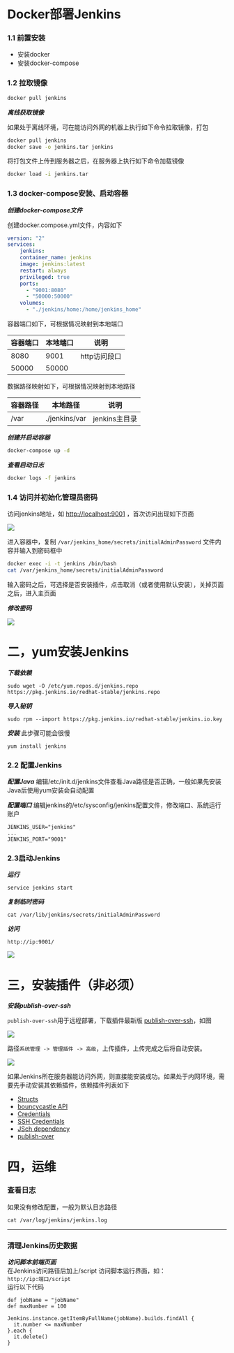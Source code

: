 # Docker部署Jenkins

### 1.1 前置安装

-   安装docker
-   安装docker-compose

### 1.2 拉取镜像

```bash
docker pull jenkins


```

_**离线获取镜像**_

如果处于离线环境，可在能访问外网的机器上执行如下命令拉取镜像，打包

```bash
docker pull jenkins
docker save -o jenkins.tar jenkins


```

将打包文件上传到服务器之后，在服务器上执行如下命令加载镜像

```bash
docker load -i jenkins.tar


```

### 1.3 docker-compose安装、启动容器

_**创建docker-compose文件**_

创建docker.compose.yml文件，内容如下

```yml
version: "2"
services:
    jenkins:
    container_name: jenkins
    image: jenkins:latest
    restart: always
    privileged: true
    ports:
      - "9001:8080"
      - "50000:50000"
    volumes:
      - "./jenkins/home:/home/jenkins_home"


```

容器端口如下，可根据情况映射到本地端口

| 容器端口 | 本地端口 | 说明 |
| --- | --- | --- |
| 8080 | 9001 | http访问段口 |
| 50000 | 50000 |  |

数据路径映射如下，可根据情况映射到本地路径

| 容器路径 | 本地路径 | 说明 |
| --- | --- | --- |
| /var | ./jenkins/var | jenkins主目录 |

_**创建并启动容器**_

```bash
docker-compose up -d


```

_**查看启动日志**_

```bash
docker logs -f jenkins


```

### 1.4 访问并初始化管理员密码

访问jenkins地址，如 [http://localhost:9001](http://localhost:9001) ，首次访问出现如下页面

![](https://oscimg.oschina.net/oscnet/up-2a3ca3ffdbedf80dd3051a65aca400b679a.png)

进入容器中，复制 `/var/jenkins_home/secrets/initialAdminPassword` 文件内容并输入到密码框中

```bash
docker exec -i -t jenkins /bin/bash
cat /var/jenkins_home/secrets/initialAdminPassword


```

输入密码之后，可选择是否安装插件，点击取消（或者使用默认安装），关掉页面之后，进入主页面

_**修改密码**_

![](https://oscimg.oschina.net/oscnet/up-c90382fa12e45f290ff1de15adab4aab365.png)

# 二，yum安装Jenkins

_**下载依赖**_

```
sudo wget -O /etc/yum.repos.d/jenkins.repo https://pkg.jenkins.io/redhat-stable/jenkins.repo

```

_**导入秘钥**_

```
sudo rpm --import https://pkg.jenkins.io/redhat-stable/jenkins.io.key

```

_**安装**_ 此步骤可能会很慢

```
yum install jenkins

```

### 2.2 配置Jenkins

_**配置Java**_ 编辑/etc/init.d/jenkins文件查看Java路径是否正确，一般如果先安装Java后使用yum安装会自动配置

_**配置端口**_ 编辑jenkins的/etc/sysconfig/jenkins配置文件，修改端口、系统运行账户

```
JENKINS_USER="jenkins"
...
JENKINS_PORT="9001"

```

### 2.3启动Jenkins

_**运行**_

```
service jenkins start

```

_**复制临时密码**_

```
cat /var/lib/jenkins/secrets/initialAdminPassword

```

_**访问**_

```
http://ip:9001/

```

![](https://oscimg.oschina.net/oscnet/up-a243096b96716f5a3b9b589eefe6c2a7839.png)

# 三，安装插件（非必须）

_**安装publish-over-ssh**_

`publish-over-ssh`用于远程部署，下载插件最新版 [publish-over-ssh](http://updates.jenkins-ci.org/download/plugins/publish-over-ssh/)，如图

![](https://oscimg.oschina.net/oscnet/up-e2a7689287671d931e95a329e6817c487cc.png)

路径`系统管理 -> 管理插件 -> 高级`，上传插件，上传完成之后将自动安装。

![](https://oscimg.oschina.net/oscnet/up-b7e7f651189e381c47ff7b222f846c72944.png)

如果Jenkins所在服务器能访问外网，则直接能安装成功。如果处于内网环境，需要先手动安装其依赖插件，依赖插件列表如下

-   [Structs](http://updates.jenkins-ci.org/download/plugins/structs/)
-   [bouncycastle API](http://updates.jenkins-ci.org/download/plugins/bouncycastle-api/)
-   [Credentials](http://updates.jenkins-ci.org/download/plugins/credentials/)
-   [SSH Credentials](http://updates.jenkins-ci.org/download/plugins/ssh-credentials/)
-   [JSch dependency](http://updates.jenkins-ci.org/download/plugins/jsch/)
-   [publish-over](http://updates.jenkins-ci.org/download/plugins/publish-over/)

# 四，运维

### 查看日志

如果没有修改配置，一般为默认日志路径

```
cat /var/log/jenkins/jenkins.log

```

---

### 清理Jenkins历史数据

_**访问脚本前端页面**_  
在Jenkins访问路径后加上/script 访问脚本运行界面，如：  
`http://ip:端口/script`  
运行以下代码

```
def jobName = "jobName"
def maxNumber = 100

Jenkins.instance.getItemByFullName(jobName).builds.findAll {
  it.number <= maxNumber
}.each {
  it.delete()
}

```